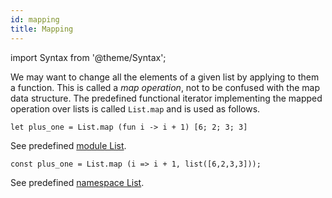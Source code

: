 ```yaml
---
id: mapping
title: Mapping
---
```


import Syntax from '@theme/Syntax';

We may want to change all the elements of a given list by applying to
them a function. This is called a *map operation*, not to be confused
with the map data structure. The predefined functional iterator
implementing the mapped operation over lists is called `List.map` and
is used as follows.

<Syntax syntax="cameligo">

```cameligo group=map_lists
let plus_one = List.map (fun i -> i + 1) [6; 2; 3; 3]
```

See predefined
[module List](../reference/list-reference/?lang=cameligo).

</Syntax>

<Syntax syntax="jsligo">

```jsligo group=map_lists
const plus_one = List.map (i => i + 1, list([6,2,3,3]));
```

See predefined
[namespace List](../reference/list-reference/?lang=jsligo).

</Syntax>
